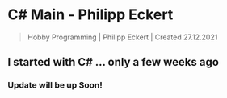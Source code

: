 # C# Main - Philipp Eckert

> Hobby Programming | Philipp Eckert | Created 27.12.2021

## I started with C# ... only a few weeks ago 
### Update will be up Soon!